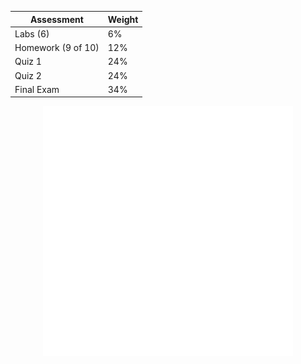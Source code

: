 | Assessment         | Weight |
|--------------------|--------|
| Labs (6)           | 6%     |
| Homework (9 of 10) | 12%    |
| Quiz 1             | 24%    |
| Quiz 2             | 24%    |
| Final Exam         | 34%    |

<div align="center">
    <img src="example.svg" width="400" height="400" alt="css-in-readme">
</div>
